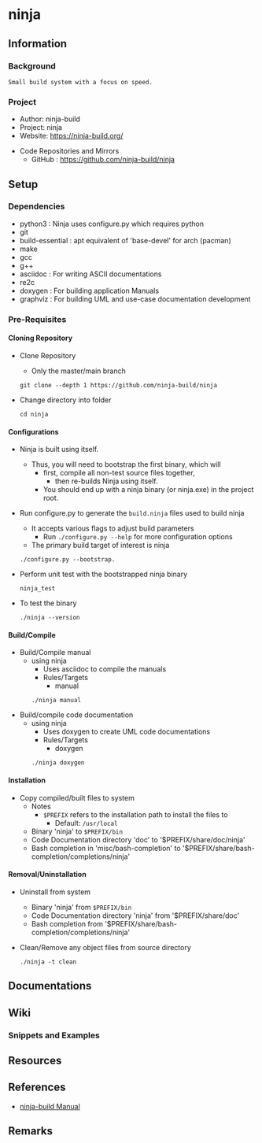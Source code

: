 # ninja

## Information
### Background
```
Small build system with a focus on speed.
```

### Project
+ Author: ninja-build
+ Project: ninja
+ Website: https://ninja-build.org/
- Code Repositories and Mirrors
    + GitHub  : https://github.com/ninja-build/ninja

## Setup
### Dependencies
+ python3  : Ninja uses configure.py which requires python
+ git
+ build-essential : apt equivalent of 'base-devel' for arch (pacman)
+ make
+ gcc
+ g++
+ asciidoc : For writing ASCII documentations
+ re2c
+ doxygen  : For building application Manuals
+ graphviz : For building UML and use-case documentation development

### Pre-Requisites

#### Cloning Repository
- Clone Repository
    + Only the master/main branch
    ```console
    git clone --depth 1 https://github.com/ninja-build/ninja
    ```

- Change directory into folder
    ```console 
    cd ninja
    ```

#### Configurations
- Ninja is built using itself. 
    - Thus, you will need to bootstrap the first binary, which will 
        - first, compile all non-test source files together, 
            + then re-builds Ninja using itself. 
        + You should end up with a ninja binary (or ninja.exe) in the project root.

- Run configure.py to generate the `build.ninja` files used to build ninja
    - It accepts various flags to adjust build parameters
        + Run `./configure.py --help` for more configuration options
    + The primary build target of interest is ninja
    ```console
    ./configure.py --bootstrap. 
    ```

- Perform unit test with the bootstrapped ninja binary
    ```console
    ninja_test
    ```

- To test the binary
    ```console
    ./ninja --version
    ```

#### Build/Compile
- Build/Compile manual
    - using ninja
        + Uses asciidoc to compile the manuals
        - Rules/Targets
            + manual
        ```console
        ./ninja manual
        ```
- Build/compile code documentation
    - using ninja
        + Uses doxygen to create UML code documentations
        - Rules/Targets
            + doxygen
        ```console
        ./ninja doxygen
        ```

#### Installation
- Copy compiled/built files to system
    - Notes
        - `$PREFIX` refers to the installation path to install the files to
            + Default: `/usr/local`
    - Binary 'ninja' to `$PREFIX/bin`
    - Code Documentation directory 'doc' to '$PREFIX/share/doc/ninja'
    - Bash completion in 'misc/bash-completion' to '$PREFIX/share/bash-completion/completions/ninja'

#### Removal/Uninstallation
- Uninstall from system
    - Binary 'ninja' from `$PREFIX/bin`
    - Code Documentation directory 'ninja' from '$PREFIX/share/doc'
    - Bash completion from '$PREFIX/share/bash-completion/completions/ninja'

- Clean/Remove any object files from source directory
    ```console
    ./ninja -t clean
    ```

## Documentations


## Wiki
### Snippets and Examples

## Resources

## References
+ [ninja-build Manual](https://ninja-build.org/manual.html)

## Remarks
